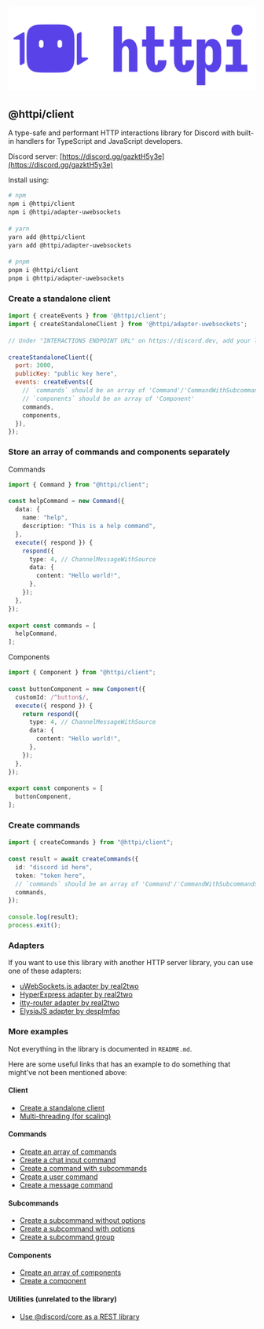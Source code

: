 # ![httpi logo](../../assets/httpi_transparent.svg)

## @httpi/client

A type-safe and performant HTTP interactions library for Discord with built-in handlers for TypeScript and JavaScript developers.

Discord server: [https://discord.gg/gazktH5y3e](https://discord.gg/gazktH5y3e)

Install using:

```bash
# npm
npm i @httpi/client
npm i @httpi/adapter-uwebsockets

# yarn
yarn add @httpi/client
yarn add @httpi/adapter-uwebsockets

# pnpm
pnpm i @httpi/client
pnpm i @httpi/adapter-uwebsockets
```

### Create a standalone client

```js
import { createEvents } from '@httpi/client';
import { createStandaloneClient } from '@httpi/adapter-uwebsockets';

// Under "INTERACTIONS ENDPOINT URL" on https://discord.dev, add your link.

createStandaloneClient({
  port: 3000,
  publicKey: "public key here",
  events: createEvents({
    // `commands` should be an array of 'Command'/'CommandWithSubcommands'
    // `components` should be an array of 'Component'
    commands,
    components,
  }),
});
```

### Store an array of commands and components separately

Commands

```ts
import { Command } from "@httpi/client";

const helpCommand = new Command({
  data: {
    name: "help",
    description: "This is a help command",
  },
  execute({ respond }) {
    respond({
      type: 4, // ChannelMessageWithSource
      data: {
        content: "Hello world!",
      },
    });
  },
});

export const commands = [
  helpCommand,
];
```

Components

```ts
import { Component } from "@httpi/client";

const buttonComponent = new Component({
  customId: /^button$/,
  execute({ respond }) {
    return respond({
      type: 4, // ChannelMessageWithSource
      data: {
        content: "Hello world!",
      },
    });
  },
});

export const components = [
  buttonComponent,
];
```

### Create commands

```ts
import { createCommands } from "@httpi/client";

const result = await createCommands({
  id: "discord id here",
  token: "token here",
  // `commands` should be an array of 'Command'/'CommandWithSubcommands'
  commands,
});

console.log(result);
process.exit();
```

### Adapters

If you want to use this library with another HTTP server library, you can use one of these adapters:

- [uWebSockets.js adapter by real2two](https://github.com/real2two/httpi/tree/main/packages/adapter-uwebsockets)
- [HyperExpress adapter by real2two](https://github.com/real2two/httpi/tree/main/packages/adapter-hyperexpress)
- [itty-router adapter by real2two](https://github.com/real2two/httpi/tree/main/packages/adapter-ittyrouter)
- [ElysiaJS adapter by desplmfao](https://github.com/desplmfao/httpi-elysia-adapter)

### More examples

Not everything in the library is documented in `README.md`.

Here are some useful links that has an example to do something that might've not been mentioned above:

#### Client

- [Create a standalone client](https://github.com/real2two/httpi/blob/main/apps/example/src/http/listen.ts)
- [Multi-threading (for scaling)](https://github.com/real2two/httpi/blob/main/apps/example/src/http/clusters.ts)

#### Commands

- [Create an array of commands](https://github.com/real2two/httpi/blob/main/apps/example/src/utils/commands.ts)
- [Create a chat input command](https://github.com/real2two/httpi/blob/main/apps/example/src/commands/command.ts)
- [Create a command with subcommands](https://github.com/real2two/httpi/blob/main/apps/example/src/commands/subcommand.ts)
- [Create a user command](https://github.com/real2two/httpi/blob/main/apps/example/src/commands/userRightClick.ts)
- [Create a message command](https://github.com/real2two/httpi/blob/main/apps/example/src/commands/messageRightClick.ts)

#### Subcommands

- [Create a subcommand without options](https://github.com/real2two/httpi/blob/main/apps/example/src/commands/subcommand/group/hello.ts)
- [Create a subcommand with options](https://github.com/real2two/httpi/blob/main/apps/example/src/commands/subcommand/options.ts)
- [Create a subcommand group](https://github.com/real2two/httpi/blob/main/apps/example/src/commands/subcommand/group.ts)

#### Components

- [Create an array of components](https://github.com/real2two/httpi/blob/main/apps/example/src/utils/components.ts)
- [Create a component](https://github.com/real2two/httpi/blob/main/apps/example/src/components/button.ts)

#### Utilities (unrelated to the library)

- [Use @discord/core as a REST library](https://github.com/real2two/httpi/blob/main/apps/example/src/utils/rest.ts)
